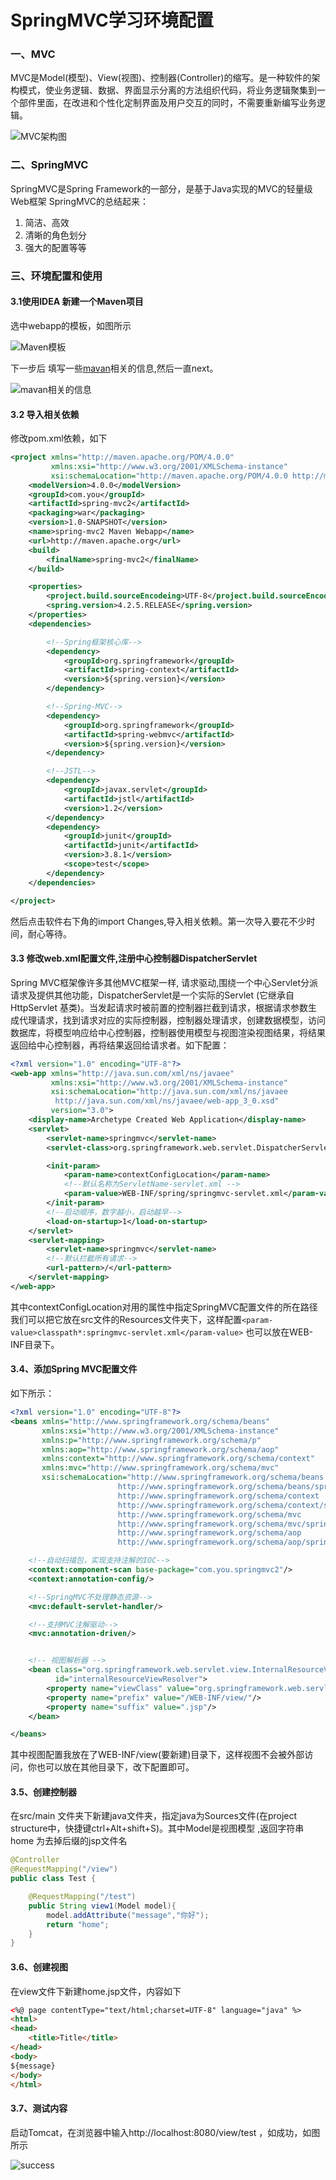 # SpringMVC学习环境配置

### 一、MVC
MVC是Model(模型)、View(视图)、控制器(Controller)的缩写。是一种软件的架构模式，使业务逻辑、数据、界面显示分离的方法组织代码，将业务逻辑聚集到一个部件里面，在改进和个性化定制界面及用户交互的同时，不需要重新编写业务逻辑。

![MVC架构图](http://ou6wcfapi.bkt.clouddn.com/17-9-26/65272154.jpg)

### 二、SpringMVC
SpringMVC是Spring Framework的一部分，是基于Java实现的MVC的轻量级Web框架
SpringMVC的总结起来：
1. 简洁、高效
2. 清晰的角色划分
3. 强大的配置等等

### 三、环境配置和使用

#### 3.1使用IDEA 新建一个Maven项目
选中webapp的模板，如图所示

![Maven模板](http://ou6wcfapi.bkt.clouddn.com/17-9-26/57809499.jpg)

下一步后 填写一些[mavan](https://maven.apache.org/)相关的信息,然后一直next。

![mavan相关的信息](http://ou6wcfapi.bkt.clouddn.com/17-9-26/80085687.jpg)

#### 3.2 导入相关依赖

修改pom.xml依赖，如下
```xml
<project xmlns="http://maven.apache.org/POM/4.0.0"
         xmlns:xsi="http://www.w3.org/2001/XMLSchema-instance"
         xsi:schemaLocation="http://maven.apache.org/POM/4.0.0 http://maven.apache.org/maven-v4_0_0.xsd">
    <modelVersion>4.0.0</modelVersion>
    <groupId>com.you</groupId>
    <artifactId>spring-mvc2</artifactId>
    <packaging>war</packaging>
    <version>1.0-SNAPSHOT</version>
    <name>spring-mvc2 Maven Webapp</name>
    <url>http://maven.apache.org</url>
    <build>
        <finalName>spring-mvc2</finalName>
    </build>

    <properties>
        <project.build.sourceEncodeing>UTF-8</project.build.sourceEncodeing>
        <spring.version>4.2.5.RELEASE</spring.version>
    </properties>
    <dependencies>

        <!--Spring框架核心库-->
        <dependency>
            <groupId>org.springframework</groupId>
            <artifactId>spring-context</artifactId>
            <version>${spring.version}</version>
        </dependency>

        <!--Spring-MVC-->
        <dependency>
            <groupId>org.springframework</groupId>
            <artifactId>spring-webmvc</artifactId>
            <version>${spring.version}</version>
        </dependency>

        <!--JSTL-->
        <dependency>
            <groupId>javax.servlet</groupId>
            <artifactId>jstl</artifactId>
            <version>1.2</version>
        </dependency>
        <dependency>
            <groupId>junit</groupId>
            <artifactId>junit</artifactId>
            <version>3.8.1</version>
            <scope>test</scope>
        </dependency>
    </dependencies>

</project>
```
然后点击软件右下角的import Changes,导入相关依赖。第一次导入要花不少时间，耐心等待。

#### 3.3 修改web.xml配置文件,注册中心控制器DispatcherServlet
Spring MVC框架像许多其他MVC框架一样, 请求驱动,围绕一个中心Servlet分派请求及提供其他功能，DispatcherServlet是一个实际的Servlet (它继承自HttpServlet 基类)。当发起请求时被前置的控制器拦截到请求，根据请求参数生成代理请求，找到请求对应的实际控制器，控制器处理请求，创建数据模型，访问数据库，将模型响应给中心控制器，控制器使用模型与视图渲染视图结果，将结果返回给中心控制器，再将结果返回给请求者。如下配置：
```xml
<?xml version="1.0" encoding="UTF-8"?>
<web-app xmlns="http://java.sun.com/xml/ns/javaee"
         xmlns:xsi="http://www.w3.org/2001/XMLSchema-instance"
         xsi:schemaLocation="http://java.sun.com/xml/ns/javaee
		  http://java.sun.com/xml/ns/javaee/web-app_3_0.xsd"
         version="3.0">
    <display-name>Archetype Created Web Application</display-name>
    <servlet>
        <servlet-name>springmvc</servlet-name>
        <servlet-class>org.springframework.web.servlet.DispatcherServlet</servlet-class>

        <init-param>
            <param-name>contextConfigLocation</param-name>
            <!--默认名称为ServletName-servlet.xml -->
            <param-value>WEB-INF/spring/springmvc-servlet.xml</param-value>
        </init-param>
        <!--启动顺序，数字越小，启动越早-->
        <load-on-startup>1</load-on-startup>
    </servlet>
    <servlet-mapping>
        <servlet-name>springmvc</servlet-name>
        <!--默认拦截所有请求-->
        <url-pattern>/</url-pattern>
    </servlet-mapping>
</web-app>
```

其中contextConfigLocation对用的属性中指定SpringMVC配置文件的所在路径
我们可以把它放在src文件的Resources文件夹下，这样配置`<param-value>classpath*:springmvc-servlet.xml</param-value>`
也可以放在WEB-INF目录下。

#### 3.4、添加Spring MVC配置文件
如下所示：
```xml
<?xml version="1.0" encoding="UTF-8"?>
<beans xmlns="http://www.springframework.org/schema/beans"
       xmlns:xsi="http://www.w3.org/2001/XMLSchema-instance"
       xmlns:p="http://www.springframework.org/schema/p"
       xmlns:aop="http://www.springframework.org/schema/aop"
       xmlns:context="http://www.springframework.org/schema/context"
       xmlns:mvc="http://www.springframework.org/schema/mvc"
       xsi:schemaLocation="http://www.springframework.org/schema/beans
                        http://www.springframework.org/schema/beans/spring-beans-4.0.xsd
                        http://www.springframework.org/schema/context
                        http://www.springframework.org/schema/context/spring-context-4.0.xsd
                        http://www.springframework.org/schema/mvc
                        http://www.springframework.org/schema/mvc/spring-mvc-4.0.xsd
                        http://www.springframework.org/schema/aop
                        http://www.springframework.org/schema/aop/spring-aop-4.2.xsd">

    <!--自动扫描包，实现支持注解的IOC-->
    <context:component-scan base-package="com.you.springmvc2"/>
    <context:annotation-config/>

    <!--SpringMVC不处理静态资源-->
    <mvc:default-servlet-handler/>

    <!--支持MVC注解驱动-->
    <mvc:annotation-driven/>


    <!-- 视图解析器 -->
    <bean class="org.springframework.web.servlet.view.InternalResourceViewResolver"
          id="internalResourceViewResolver">
        <property name="viewClass" value="org.springframework.web.servlet.view.JstlView"/>
        <property name="prefix" value="/WEB-INF/view/"/>
        <property name="suffix" value=".jsp"/>
    </bean>

</beans>

```
其中视图配置我放在了WEB-INF/view(要新建)目录下，这样视图不会被外部访问，你也可以放在其他目录下，改下配置即可。

#### 3.5、创建控制器
在src/main 文件夹下新建java文件夹，指定java为Sources文件(在project structure中，快捷键ctrl+Alt+shift+S)。其中Model是视图模型 ,返回字符串 home 为去掉后缀的jsp文件名

```java
@Controller
@RequestMapping("/view")
public class Test {

    @RequestMapping("/test")
    public String view1(Model model){
        model.addAttribute("message","你好");
        return "home";
    }
}

```
#### 3.6、创建视图
在view文件下新建home.jsp文件，内容如下
```html
<%@ page contentType="text/html;charset=UTF-8" language="java" %>
<html>
<head>
    <title>Title</title>
</head>
<body>
${message}
</body>
</html>
```
#### 3.7、测试内容
启动Tomcat，在浏览器中输入http://localhost:8080/view/test ，如成功，如图所示

![success](http://ou6wcfapi.bkt.clouddn.com/17-9-26/29122044.jpg)


